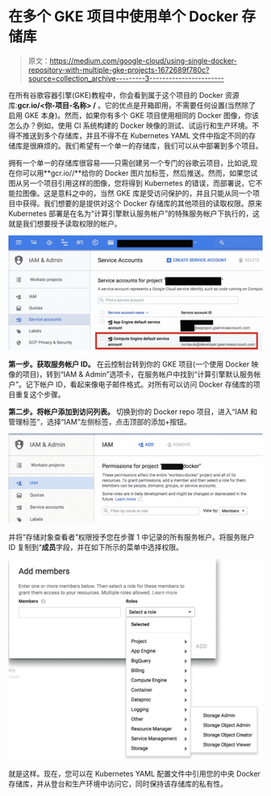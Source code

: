 # 在多个 GKE 项目中使用单个 Docker 存储库

> 原文：<https://medium.com/google-cloud/using-single-docker-repository-with-multiple-gke-projects-1672689f780c?source=collection_archive---------3----------------------->

在所有谷歌容器引擎(GKE)教程中，你会看到属于这个项目的 Docker 资源库:**gcr.io/<你-项目-名称> /** 。它的优点是开箱即用，不需要任何设置(当然除了启用 GKE 本身)。然而，如果你有多个 GKE 项目使用相同的 Docker 图像，你该怎么办？例如，使用 CI 系统构建的 Docker 映像的测试、试运行和生产环境。不得不推送到多个存储库，并且不得不在 Kubernetes YAML 文件中指定不同的存储库是很麻烦的。我们希望有一个单一的存储库，我们可以从中部署到多个项目。

拥有一个单一的存储库很容易——只需创建另一个专门的谷歌云项目，比如说<mycompany-docker>,现在你可以用**gcr.io/<my company-Docker>/**给你的 Docker 图片加标签，然后推送。然而，如果您试图从另一个项目引用这样的图像，您将得到 Kubernetes 的错误，而部署说，它不能拉图像。这是意料之中的，当然 GKE 库是受访问保护的，并且只能从同一个项目中获得。我们想要的是提供对这个 Docker 存储库的其他项目的读取权限。原来 Kubernetes 部署是在名为“计算引擎默认服务帐户”的特殊服务帐户下执行的，这就是我们想要授予读取权限的帐户。</mycompany-docker>

![](img/13f832ed5e372d351b9f86d8be4a1997.png)

**第一步。获取服务帐户 ID。** 在云控制台转到你的 GKE 项目(一个使用 Docker 映像的项目)，转到“IAM & Admin”选项卡，在服务帐户中找到“计算引擎默认服务帐户”。记下帐户 ID，看起来像电子邮件格式。对所有可以访问 Docker 存储库的项目重复这个步骤。

**第二步。将帐户添加到访问列表。**
切换到你的 Docker repo 项目，进入“IAM 和管理标签”，选择“IAM”左侧标签，点击顶部的添加+按钮。

![](img/61f012886e507b8c8f788e08ed0995b5.png)

并将“存储对象查看者”权限授予您在步骤 1 中记录的所有服务帐户。将服务账户 ID 复制到“**成员**字段，并在如下所示的菜单中选择权限。

![](img/baff72e4b0a575b916bac407b834a3f8.png)

就是这样。现在，您可以在 Kubernetes YAML 配置文件中引用您的中央 Docker 存储库，并从登台和生产环境中访问它，同时保持该存储库的私有性。